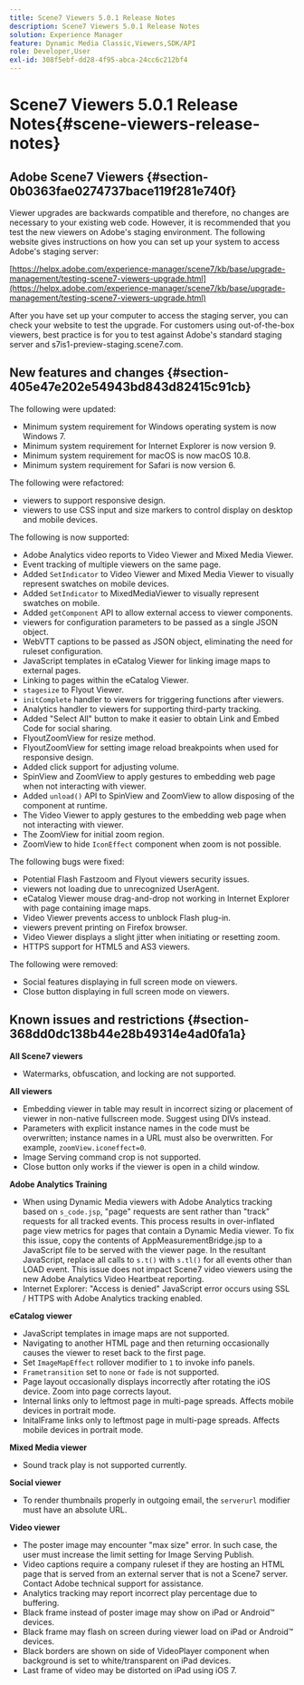 ```yaml
---
title: Scene7 Viewers 5.0.1 Release Notes
description: Scene7 Viewers 5.0.1 Release Notes
solution: Experience Manager
feature: Dynamic Media Classic,Viewers,SDK/API
role: Developer,User
exl-id: 308f5ebf-dd28-4f95-abca-24cc6c212bf4
---
```

# Scene7 Viewers 5.0.1 Release Notes{#scene-viewers-release-notes}

## Adobe Scene7 Viewers {#section-0b0363fae0274737bace119f281e740f}

Viewer upgrades are backwards compatible and therefore, no changes are necessary to your existing web code. However, it is recommended that you test the new viewers on Adobe's staging environment. The following website gives instructions on how you can set up your system to access Adobe's staging server:

[https://helpx.adobe.com/experience-manager/scene7/kb/base/upgrade-management/testing-scene7-viewers-upgrade.html](https://helpx.adobe.com/experience-manager/scene7/kb/base/upgrade-management/testing-scene7-viewers-upgrade.html)

After you have set up your computer to access the staging server, you can check your website to test the upgrade. For customers using out-of-the-box viewers, best practice is for you to test against Adobe's standard staging server and s7is1-preview-staging.scene7.com.

## New features and changes {#section-405e47e202e54943bd843d82415c91cb}

The following were updated:

* Minimum system requirement for Windows operating system is now Windows 7.
* Minimum system requirement for Internet Explorer is now version 9.
* Minimum system requirement for macOS is now macOS 10.8.
* Minimum system requirement for Safari is now version 6.

The following were refactored:

* viewers to support responsive design.
* viewers to use CSS input and size markers to control display on desktop and mobile devices.

The following is now supported:

* Adobe Analytics video reports to Video Viewer and Mixed Media Viewer.
* Event tracking of multiple viewers on the same page.
* Added `SetIndicator` to Video Viewer and Mixed Media Viewer to visually represent swatches on mobile devices.
* Added `SetIndicator` to MixedMediaViewer to visually represent swatches on mobile.
* Added `getComponent` API to allow external access to viewer components.
* viewers for configuration parameters to be passed as a single JSON object.
* WebVTT captions to be passed as JSON object, eliminating the need for ruleset configuration.
* JavaScript templates in eCatalog Viewer for linking image maps to external pages.
* Linking to pages within the eCatalog Viewer.
* `stagesize` to Flyout Viewer.
* `initComplete` handler to viewers for triggering functions after viewers.
* Analytics handler to viewers for supporting third-party tracking.
* Added "Select All" button to make it easier to obtain Link and Embed Code for social sharing.
* FlyoutZoomView for resize method.
* FlyoutZoomView for setting image reload breakpoints when used for responsive design.
* Added click support for adjusting volume.
* SpinView and ZoomView to apply gestures to embedding web page when not interacting with viewer.
* Added `unload()` API to SpinView and ZoomView to allow disposing of the component at runtime.
* The Video Viewer to apply gestures to the embedding web page when not interacting with viewer.
* The ZoomView for initial zoom region.
* ZoomView to hide `IconEffect` component when zoom is not possible.

The following bugs were fixed:

* Potential Flash Fastzoom and Flyout viewers security issues.
* viewers not loading due to unrecognized UserAgent.
* eCatalog Viewer mouse drag-and-drop not working in Internet Explorer with page containing image maps.
* Video Viewer prevents access to unblock Flash plug-in.
* viewers prevent printing on Firefox browser.
* Video Viewer displays a slight jitter when initiating or resetting zoom.
* HTTPS support for HTML5 and AS3 viewers.

The following were removed:

* Social features displaying in full screen mode on viewers.
* Close button displaying in full screen mode on viewers.

## Known issues and restrictions {#section-368dd0dc138b44e28b49314e4ad0fa1a}

**All Scene7 viewers**

* Watermarks, obfuscation, and locking are not supported.

**All viewers**

* Embedding viewer in table may result in incorrect sizing or placement of viewer in non-native fullscreen mode. Suggest using DIVs instead.
* Parameters with explicit instance names in the code must be overwritten; instance names in a URL must also be overwritten. For example, `zoomView.iconeffect=0`.
* Image Serving command crop is not supported.
* Close button only works if the viewer is open in a child window.

**Adobe Analytics Training**

* When using Dynamic Media viewers with Adobe Analytics tracking based on `s_code.jsp`, "page" requests are sent rather than "track” requests for all tracked events. This process results in over-inflated page view metrics for pages that contain a Dynamic Media viewer. To fix this issue, copy the contents of AppMeasurementBridge.jsp to a JavaScript file to be served with the viewer page. In the resultant JavaScript, replace all calls to `s.t()` with `s.tl()` for all events other than LOAD event. This issue does not impact Scene7 video viewers using the new Adobe Analytics Video Heartbeat reporting.
* Internet Explorer: "Access is denied" JavaScript error occurs using SSL / HTTPS with Adobe Analytics tracking enabled.

**eCatalog viewer**

* JavaScript templates in image maps are not supported.
* Navigating to another HTML page and then returning occasionally causes the viewer to reset back to the first page.
* Set `ImageMapEffect` rollover modifier to `1` to invoke info panels.
* `Frametransition` set to `none` or `fade` is not supported.
* Page layout occasionally displays incorrectly after rotating the iOS device. Zoom into page corrects layout.
* Internal links only to leftmost page in multi-page spreads. Affects mobile devices in portrait mode.
* InitalFrame links only to leftmost page in multi-page spreads. Affects mobile devices in portrait mode.

**Mixed Media viewer**

* Sound track play is not supported currently.

**Social viewer**

* To render thumbnails properly in outgoing email, the `serverurl` modifier must have an absolute URL.

**Video viewer**

* The poster image may encounter "max size" error. In such case, the user must increase the limit setting for Image Serving Publish. 
* Video captions require a company ruleset if they are hosting an HTML page that is served from an external server that is not a Scene7 server. Contact Adobe technical support for assistance.
* Analytics tracking may report incorrect play percentage due to buffering.
* Black frame instead of poster image may show on iPad or Android™ devices.
* Black frame may flash on screen during viewer load on iPad or Android™ devices.
* Black borders are shown on side of VideoPlayer component when background is set to white/transparent on iPad devices.
* Last frame of video may be distorted on iPad using iOS 7.
